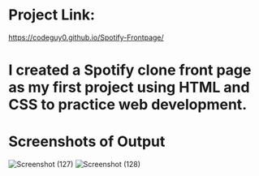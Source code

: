 # Project Link:
https://codeguy0.github.io/Spotify-Frontpage/

# I created a Spotify clone front page as my first project using HTML and CSS to practice web development.
# Screenshots of Output
![Screenshot (127)](https://github.com/CodeGuy0/Spotify-Clone/assets/125690497/673c25c1-afa1-4444-b312-9fd6c2d5507d)
![Screenshot (128)](https://github.com/CodeGuy0/Spotify-Clone/assets/125690497/3e70f7ba-ab0a-4b07-b931-a9860426e89e)
